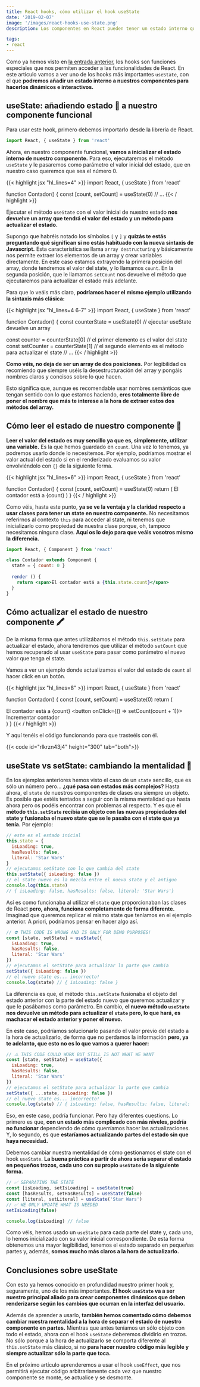 ```yaml
---
title: React hooks, cómo utilizar el hook useState
date: '2019-02-07'
image: '/images/react-hooks-use-state.png'
description: Los componentes en React pueden tener un estado interno que determina cómo se debe renderizar. Con los hooks podremos crear componentes dinámicos e interactivos muy fácilmente.

tags:
- react
---
```


Como ya hemos visto en [la entrada anterior](http://midu.dev/react-hooks-introduccion-saca-todo-el-potencial-sin-class/), los hooks son funciones especiales que nos permiten acceder a las funcionalidades de React. En este artículo vamos a ver uno de los hooks más importantes `useState`, con el que **podremos añadir un estado interno a nuestros componentes para hacerlos dinámicos e interactivos.**

## useState: añadiendo estado 🔁 a nuestro componente funcional

Para usar este hook, primero debemos importarlo desde la librería de React.

```jsx
import React, { useState } from 'react'
```

Ahora, en nuestro componente funcional, **vamos a inicializar el estado interno de nuestro componente.** Para eso, ejecutaremos el método `useState` y le pasaremos como parámetro el valor inicial del estado, que en nuestro caso queremos que sea el número 0.

{{< highlight jsx "hl_lines=4" >}}
import React, { useState } from 'react'

function Contador() {
  const [count, setCount] = useState(0)
  // ...
{{< / highlight >}}

Ejecutar el método `useState` con el valor inicial de nuestro estado **nos devuelve un array que tendrá el valor del estado y un método para actualizar el estado.**

Supongo que habréis notado los símbolos `[` y `]` y **quizás te estás preguntando qué significan si no estás habituado con la nueva sintaxis de Javascript.** Esta característica se llama `array destructuring` y básicamente nos permite extraer los elementos de un array y crear variables directamente. En este caso estamos extrayendo la primera posición del array, donde tendremos el valor del state, y lo llamamos `count`. En la segunda posición, que le llamamos `setCount` nos devuelve el método que ejecutaremos para actualizar el estado más adelante.

Para que lo veáis más claro, **podríamos hacer el mismo ejemplo utilizando la sintaxis más clásica:**

{{< highlight jsx "hl_lines=4 6-7" >}}
import React, { useState } from 'react'

function Contador() {
  const counterState = useState(0) // ejecutar useState devuelve un array

  const counter = counterState[0] // el primer elemento es el valor del state
  const setCounter = counterState[1] // el segundo elemento es el método para actualizar el state
  // ...
{{< / highlight >}}

**Como véis, no deja de ser un array de dos posiciones.** Por legibilidad os recomiendo que siempre uséis la desestructuración del array y pongáis nombres claros y concisos sobre lo que hacen.

Esto significa que, aunque es recomendable usar nombres semánticos que tengan sentido con lo que estamos haciendo, **eres totalmente libre de poner el nombre que más te interese a la hora de extraer estos dos métodos del array.**

## Cómo leer el estado de nuestro componente 👀

**Leer el valor del estado es muy sencillo ya que es, simplemente, utilizar una variable.** Es la que hemos guardado en `count`. Una vez lo tenemos, ya podremos usarlo donde lo necesitemos. Por ejemplo, podríamos mostrar el valor actual del estado si en el renderizado evaluamos su valor envolviéndolo con `{}` de la siguiente forma.

{{< highlight jsx "hl_lines=6" >}}
import React, { useState } from 'react'

function Contador() {
  const [count, setCount] = useState(0)
  return (
    <span>El contador está a {count}</span> 
  )
}
{{< / highlight >}}

Como véis, hasta este punto, **ya se ve la ventaja y la claridad respecto a usar clases para tener un state en nuestro componente.** No necesitamos referirnos al contexto `this` para acceder al state, ni tenemos que inicializarlo como propiedad de nuestra clase porque, oh, tampoco necesitamos ninguna clase. **Aquí os lo dejo para que veáis vosotros mismo la diferencia.**

```jsx
import React, { Component } from 'react'

class Contador extends Component {
  state = { count: 0 }
  
  render () {
    return <span>El contador está a {this.state.count}</span>
  }
}
```

## Cómo actualizar el estado de nuestro componente 🖍

De la misma forma que antes utilizábamos el método `this.setState` para actualizar el estado, ahora tendremos que utilizar el método `setCount` que hemos recuperado al usar `useState` para pasar como parámetro el nuevo valor que tenga el state. 

Vamos a ver un ejemplo donde actualizamos el valor del estado de `count` al hacer click en un botón.

{{< highlight jsx "hl_lines=8" >}}
import React, { useState } from 'react'

function Contador() {
  const [count, setCount] = useState(0)
  return (
    <div>
      <span>El contador está a {count}</span> 
      <button onClick={() => setCount(count + 1)}>
        Incrementar contador
      </button>
    </div>
  )
}
{{< / highlight >}}

Y aquí tenéis el código funcionando para que trasteéis con él.

{{< code id="rlkrzn43j4" height="300" tab="both">}}

## useState vs setState: cambiando la mentalidad 🧠

En los ejemplos anteriores hemos visto el caso de un `state` sencillo, que es sólo un número pero... **¿qué pasa con estados más complejos?** Hasta ahora, el `state` de nuestros componentes de clases era siempre un objeto. Es posible que estéis tentados a seguir con la misma mentalidad que hasta ahora pero os podéis encontrar con problemas al respecto. Y es que **el método `this.setState` recibía un objeto con las nuevas propiedades del state y fusionaba el nuevo state que se le pasaba con el state que ya tenía.** Por ejemplo:

```javascript
// este es el estado inicial
this.state = {
  isLoading: true,
  hasResults: false,
  literal: 'Star Wars'
}
// ejecutamos setState con lo que cambia del state
this.setState({ isLoading: false }) 
// el state nuevo es la mezcla entre el nuevo state y el antiguo
console.log(this.state)
// { isLoading: false, hasResults: false, literal: 'Star Wars'}
```

Así es como funcionaba al utilizar el `state` que proporcionaban las clases de React **pero, ahora, funciona completamente de forma diferente.** Imaginad que queremos replicar el mismo state que teníamos en el ejemplo anterior. A priori, podríamos pensar en hacer algo así.

```javascript
// ⛔️ THIS CODE IS WRONG AND IS ONLY FOR DEMO PURPOSES!
const [state, setState] = useState({
  isLoading: true,
  hasResults: false,
  literal: 'Star Wars'
})
// ejecutamos el setState para actualizar la parte que cambia
setState({ isLoading: false })
// el nuevo state es... incorrecto!
console.log(state) // { isLoading: false }
```

La diferencia es que, el método `this.setState` fusionaba el objeto del estado anterior con la parte del estado nuevo que queremos actualizar y que le pasábamos como parámetro. En cambio, **el nuevo método `useState` nos devuelve un método para actualizar el `state` pero, lo que hará, es machacar el estado anterior y poner el nuevo.**

En este caso, podríamos solucionarlo pasando el valor previo del estado a la hora de actualizarlo, de forma que no perdamos la información **pero, ya te adelanto, que esto no es lo que vamos a querer hacer:**

```javascript
// ⚠️ THIS CODE COULD WORK BUT STILL IS NOT WHAT WE WANT
const [state, setState] = useState({
  isLoading: true,
  hasResults: false,
  literal: 'Star Wars'
})
// ejecutamos el setState para actualizar la parte que cambia
setState({ ...state, isLoading: false })
// el nuevo state es... incorrecto!
console.log(state) // { isLoading: false, hasResults: false, literal: 'Star Wars' }
```

Eso, en este caso, podría funcionar. Pero hay diferentes cuestions. Lo primero es que, **con un estado más complicado con más niveles, podría no funcionar** dependiendo de cómo querríamos hacer las actualizaciones. Y, lo segundo, es que **estaríamos actualizando partes del estado sin que haya necesidad.**

Debemos cambiar nuestra mentalidad de cómo gestionamos el state con el hook `useState`. **La buena práctica a partir de ahora sería separar el estado en pequeños trozos, cada uno con su propio `useState` de la siguiente forma.**

```javascript
// ✅ SEPARATING THE STATE
const [isLoading, setIsLoading] = useState(true)
const [hasResults, setHasResults] = useState(false)
const [literal, setLiteral] = useState('Star Wars')
// ✅ WE ONLY UPDATE WHAT IS NEEDED
setIsLoading(false)

console.log(isLoading) // false
```

Como véis, hemos usado un `useState` para cada parte del state y, cada uno, lo hemos inicializado con su valor inicial correspondiente. De esta forma obtenemos una mayor legibilidad, tenemos el estado separado en pequeñas partes y, además, **somos mucho más claros a la hora de actualizarlo.**

## Conclusiones sobre useState

Con esto ya hemos conocido en profundidad nuestro primer hook y, seguramente, uno de los más importantes. **El hook `useState` va a ser nuestro principal aliado para crear componentes dinámicos que deben renderizarse según los cambios que ocurran en la interfaz del usuario.**

Además de aprender a usarlo, **también hemos comentado cómo debemos cambiar nuestra mentalidad a la hora de separar el estado de nuestro componente en partes.** Mientras que antes teníamos un sólo objeto con todo el estado, ahora con el hook `useState` deberemos dividirlo en trozos. No sólo porque a la hora de actualizarlo se comporta diferente al `this.setState` más clásico, si no **para hacer nuestro código más legible y siempre actualizar sólo la parte que toca.**

En el próximo artículo aprenderemos a usar el hook `useEffect`, que nos permitirá ejecutar código arbitrariamente cada vez que nuestro componente se monte, se actualice y se desmonte.
